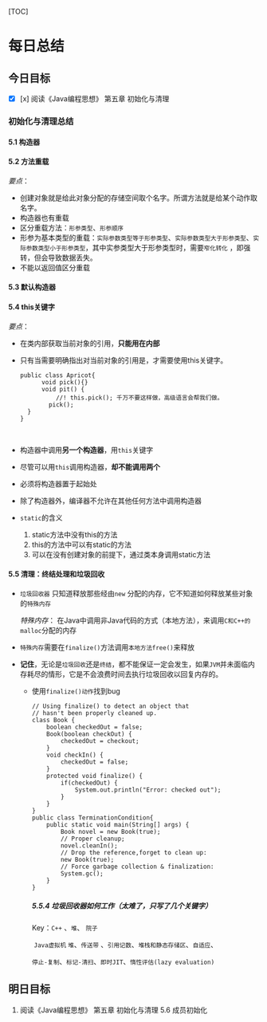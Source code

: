 [TOC]

# 每日总结





## 今日目标

- [x] [x] 阅读《Java编程思想》 第五章 初始化与清理

### 初始化与清理总结

#### 5.1 构造器

#### 5.2 方法重载

*要点*： 

- 创建对象就是给此对象分配的存储空间取个名字。所谓方法就是给某个动作取名字。
- 构造器也有重载
- 区分重载方法：`形参类型`、`形参顺序`
- 形参为基本类型的重载：`实际参数类型等于形参类型`、`实际参数类型大于形参类型`、`实际参数类型小于形参类型`，其中实参类型大于形参类型时，需要``窄化转化`` ，即强转，但会导致数据丢失。
- 不能以返回值区分重载



#### 5.3 默认构造器

#### 5.4 this关键字

*要点*：

- 在类内部获取当前对象的引用，**只能用在内部** 
  
- 只有当需要明确指出对当前对象的引用是，才需要使用this关键字。
  
  ``` 
  public class Apricot{
    	void pick(){}
    	void pit() {
    		//! this.pick(); 千万不要这样做，高级语言会帮我们做。
          pick();
  	}
  }
  ```
  
  ​
  
- 构造器中调用**另一个构造器**，用`this`关键字
  
- 尽管可以用`this`调用构造器，**却不能调用两个**
  
- 必须将构造器置于起始处
  
- 除了构造器外，编译器不允许在其他任何方法中调用构造器
  
- `static`的含义
  
  1. static方法中没有this的方法
  2. this的方法中可以有static的方法
  3. 可以在没有创建对象的前提下，通过类本身调用static方法



#### 5.5 清理：终结处理和垃圾回收

- `垃圾回收器` 只知道释放那些经由`new` 分配的内存，它不知道如何释放某些对象的`特殊内存`
  
  *特殊内存*： 在Java中调用非Java代码的方式（本地方法），来调用`C和C++的malloc`分配的内存
  
- `特殊内存`需要在`finalize()`方法调用`本地方法free()`来释放
  
- **记住**，无论是`垃圾回收`还是`终结`，都不能保证一定会发生，如果`JVM`并未面临内存耗尽的情形，它是不会浪费时间去执行垃圾回收以回复内存的。
  
  - 使用`finalize()动作`找到bug
    
    ``` 
    // Using finalize() to detect an object that
    // hasn't been properly cleaned up.
    class Book {
       	boolean checkedOut = false;
      	Book(boolean checkOut) {
      		checkedOut = checkout;
    	}
        void checkIn() {
      		checkedOut = false;
    	}
        protected void finalize() {
      		if(checkedOut) {
      			System.out.println("Error: checked out");
    		}
    	}
    }
    public class TerminationCondition{
      	public static void main(String[] args) {
      		Book novel = new Book(true);
            // Proper cleanup;
            novel.cleanIn();
            // Drop the reference,forget to clean up:
            new Book(true);
            // Force garbage collection & finalization:
            System.gc();
    	}
    }
    ```
    
    ##### 5.5.4 垃圾回收器如何工作（太难了，只写了几个关键字）
    
    Key：`C++` 、`堆`、  `院子` 
    
    ​	`Java虚拟机` `堆`、`传送带` 、`引用记数`、`堆栈和静态存储区`、`自适应`、
    
    `停止-复制`、`标记-清扫`、`即时JIT`、`惰性评估(lazy evaluation)`



## 明日目标

1. 阅读《Java编程思想》 第五章 初始化与清理  5.6 成员初始化






